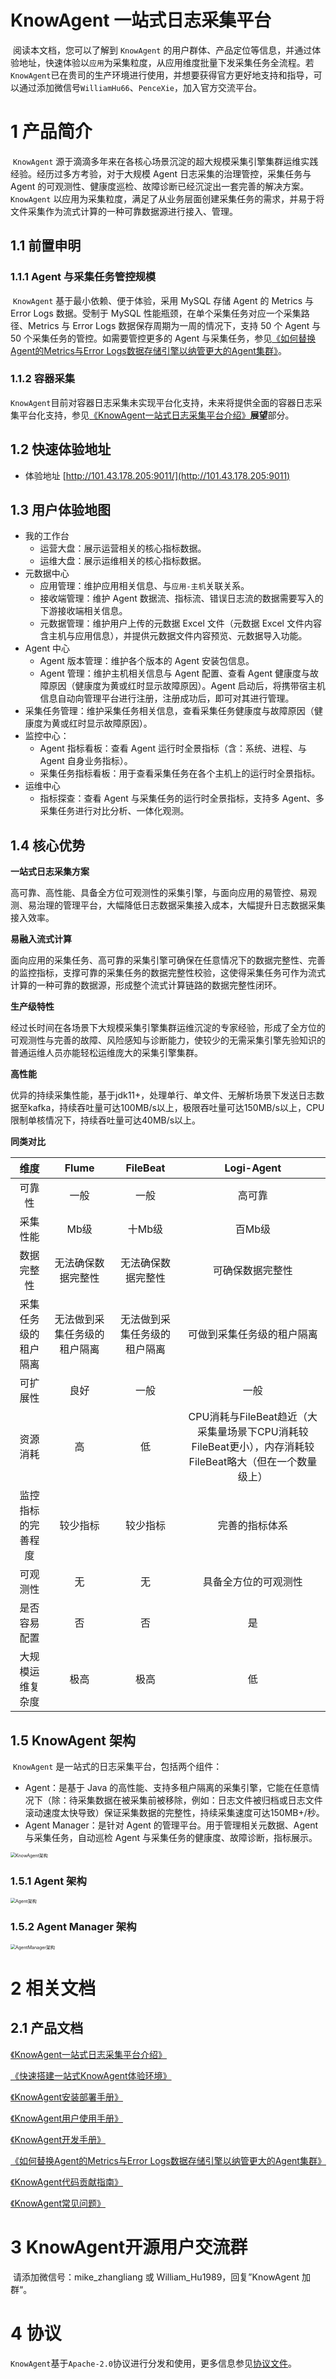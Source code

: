 
# **KnowAgent 一站式日志采集平台**

​	阅读本文档，您可以了解到 `KnowAgent` 的用户群体、产品定位等信息，并通过体验地址，快速体验以`应用`为采集粒度，从应用维度批量下发采集任务全流程。若`KnowAgent`已在贵司的生产环境进行使用，并想要获得官方更好地支持和指导，可以通过添加微信号`WilliamHu66`、`PenceXie`，加入官方交流平台。


# 1 产品简介

​	`KnowAgent` 源于滴滴多年来在各核心场景沉淀的超大规模采集引擎集群运维实践经验。经历过多方考验，对于大规模 Agent 日志采集的治理管控，采集任务与 Agent 的可观测性、健康度巡检、故障诊断已经沉淀出一套完善的解决方案。`KnowAgent` 以应用为采集粒度，满足了从业务层面创建采集任务的需求，并易于将文件采集作为流式计算的一种可靠数据源进行接入、管理。

## 1.1 前置申明

### 1.1.1 Agent 与采集任务管控规模

​	`KnowAgent` 基于最小依赖、便于体验，采用 MySQL 存储 Agent 的 Metrics 与 Error Logs 数据。受制于 MySQL 性能瓶颈，在单个采集任务对应一个采集路径、Metrics 与 Error Logs 数据保存周期为一周的情况下，支持 50 个 Agent 与 50 个采集任务的管控。如需要管控更多的 Agent 与采集任务，参见[《如何替换Agent的Metrics与Error Logs数据存储引擎以纳管更大的Agent集群》](doc/know_agent_metrics_error_logs_store_extend.md)。

### 1.1.2 容器采集

​	`KnowAgent`目前对容器日志采集未实现平台化支持，未来将提供全面的容器日志采集平台化支持，参见[《KnowAgent一站式日志采集平台介绍》](doc/know_agent_summary.md)**展望**部分。

## 1.2 快速体验地址

- 体验地址 [http://101.43.178.205:9011/](http://101.43.178.205:9011) 

## 1.3 用户体验地图

- 我的工作台
  - 运营大盘：展示运营相关的核心指标数据。
  - 运维大盘：展示运维相关的核心指标数据。
- 元数据中心
  - 应用管理：维护应用相关信息、与`应用-主机`关联关系。
  - 接收端管理：维护 Agent 数据流、指标流、错误日志流的数据需要写入的下游接收端相关信息。
  - 元数据管理：维护用户上传的元数据 Excel 文件（元数据 Excel 文件内容含主机与应用信息），并提供元数据文件内容预览、元数据导入功能。
- Agent 中心
  - Agent 版本管理：维护各个版本的 Agent 安装包信息。
  - Agent 管理：维护主机相关信息与 Agent 配置、查看 Agent 健康度与故障原因（健康度为黄或红时显示故障原因）。Agent 启动后，将携带宿主机信息自动向管理平台进行注册，注册成功后，即可对其进行管理。
- 采集任务管理：维护采集任务相关信息，查看采集任务健康度与故障原因（健康度为黄或红时显示故障原因）。
- 监控中心：
  - Agent 指标看板：查看 Agent 运行时全景指标（含：系统、进程、与 Agent 自身业务指标）。
  - 采集任务指标看板：用于查看采集任务在各个主机上的运行时全景指标。
- 运维中心
  - 指标探查：查看 Agent 与采集任务的运行时全景指标，支持多 Agent、多采集任务进行对比分析、一体化观测。


## 1.4 核心优势

**一站式日志采集方案**

​	高可靠、高性能、具备全方位可观测性的采集引擎，与面向应用的易管控、易观测、易治理的管理平台，大幅降低日志数据采集接入成本，大幅提升日志数据采集接入效率。

**易融入流式计算**

​	面向应用的采集任务、高可靠的采集引擎可确保在任意情况下的数据完整性、完善的监控指标，支撑可靠的采集任务的数据完整性校验，这使得采集任务可作为流式计算的一种可靠的数据源，形成整个流式计算链路的数据完整性闭环。

**生产级特性**

​	经过长时间在各场景下大规模采集引擎集群运维沉淀的专家经验，形成了全方位的可观测性与完善的故障、风险感知与诊断能力，使较少的无需采集引擎先验知识的普通运维人员亦能轻松运维庞大的采集引擎集群。

**高性能**

​	优异的持续采集性能，基于jdk11+，处理单行、单文件、无解析场景下发送日志数据至kafka，持续吞吐量可达100MB/s以上，极限吞吐量可达150MB/s以上，CPU限制单核情况下，持续吞吐量可达40MB/s以上。

**同类对比**

|         维度         |            Flume             |           FileBeat           |                          Logi-Agent                          |
| :------------------: | :--------------------------: | :--------------------------: | :----------------------------------------------------------: |
|        可靠性        |             一般             |             一般             |                            高可靠                            |
|       采集性能       |             Mb级             |            十Mb级            |                            百Mb级                            |
|      数据完整性      |      无法确保数据完整性      |      无法确保数据完整性      |                       可确保数据完整性                       |
| 采集任务级的租户隔离 | 无法做到采集任务级的租户隔离 | 无法做到采集任务级的租户隔离 |                  可做到采集任务级的租户隔离                  |
|       可扩展性       |             良好             |             一般             |                             一般                             |
|       资源消耗       |              高              |              低              | CPU消耗与FileBeat趋近（大采集量场景下CPU消耗较FileBeat更小），内存消耗较FileBeat略大（但在一个数量级上） |
|  监控指标的完善程度  |           较少指标           |           较少指标           |                        完善的指标体系                        |
|       可观测性       |              无              |              无              |                     具备全方位的可观测性                     |
|     是否容易配置     |              否              |              否              |                              是                              |
|   大规模运维复杂度   |             极高             |             极高             |                              低                              |

## 1.5 KnowAgent 架构

​	`KnowAgent` 是一站式的日志采集平台，包括两个组件：

- Agent：是基于 Java 的高性能、支持多租户隔离的采集引擎，它能在任意情况下（除：待采集数据在被采集前被移除，例如：日志文件被归档或日志文件滚动速度太快导致）保证采集数据的完整性，持续采集速度可达150MB+/秒。
- Agent Manager：是针对 Agent 的管理平台。用于管理相关元数据、Agent与采集任务，自动巡检 Agent 与采集任务的健康度、故障诊断，指标展示。

<img src="./doc/assets/know_agent_structure.png" alt="KnowAgent架构" style="zoom:50%;" />	

### 1.5.1 Agent 架构

<img src="./doc/assets/agent_structure.png" alt="Agent架构" style="zoom: 50%;" />

### 1.5.2 Agent Manager 架构

<img src="./doc/assets/agent_manager_structure.png" alt="AgentManager架构" style="zoom: 50%;" />

# 2 相关文档
## 2.1 产品文档

[《KnowAgent一站式日志采集平台介绍》](doc/know_agent_summary.md)

[《快速搭建一站式KnowAgent体验环境》](doc/know_agent_experience_environment_build.md)

[《KnowAgent安装部署手册》](doc/know_agent_install_deploy.md)

[《KnowAgent用户使用手册》](doc/know_agent_user_manual.md)

[《KnowAgent开发手册》](doc/know_agent_develop.md)

[《如何替换Agent的Metrics与Error Logs数据存储引擎以纳管更大的Agent集群》](doc/know_agent_metrics_error_logs_store_extend.md)

[《KnowAgent代码贡献指南》](doc/know_agent_contributing.md)

[《KnowAgent常见问题》](doc/Q&A.md)

# 3 KnowAgent开源用户交流群

​	请添加微信号：mike_zhangliang 或 William_Hu1989，回复”KnowAgent 加群“。

# 4 协议

​	`KnowAgent`基于`Apache-2.0`协议进行分发和使用，更多信息参见[协议文件](LICENSE)。


